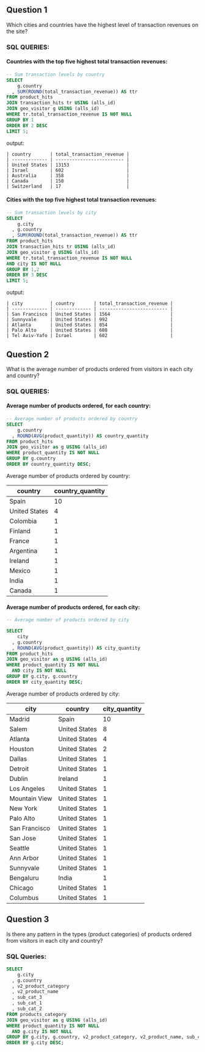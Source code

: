 ## Question 1

Which cities and countries have the highest level of transaction revenues on the site?

### SQL QUERIES:

#### Countries with the top five highest total transaction revenues:

```sql
-- Sum transaction levels by country
SELECT
    g.country
  , SUM(ROUND(total_transaction_revenue)) AS ttr
FROM product_hits
JOIN transaction_hits tr USING (alls_id)
JOIN geo_visitor g USING (alls_id)
WHERE tr.total_transaction_revenue IS NOT NULL
GROUP BY 1
ORDER BY 2 DESC
LIMIT 5;
```

output:

```
| country       | total_transaction_revenue |
| ------------- | ------------------------- |
| United States | 13153                     |
| Israel        | 602                       |
| Australia     | 358                       |
| Canada        | 150                       |
| Switzerland   | 17                        |
```

#### Cities with the top five highest total transaction revenues:

```sql
-- Sum transaction levels by city
SELECT
    g.city
  ,	g.country
  , SUM(ROUND(total_transaction_revenue)) AS ttr
FROM product_hits
JOIN transaction_hits tr USING (alls_id)
JOIN geo_visitor g USING (alls_id)
WHERE tr.total_transaction_revenue IS NOT NULL
AND city IS NOT NULL
GROUP BY 1,2
ORDER BY 3 DESC
LIMIT 5;
```

output:

```
| city          | country       | total_transaction_revenue |
| ------------- | ------------- | ------------------------- |
| San Francisco | United States | 1564                      |
| Sunnyvale     | United States | 992                       |
| Atlanta       | United States | 854                       |
| Palo Alto     | United States | 608                       |
| Tel Aviv-Yafo | Israel        | 602                       |
```

## Question 2

What is the average number of products ordered from visitors in each city and country?

### SQL QUERIES:

#### Average number of products ordered, for each country:

```sql
-- Average number of products ordered by country
SELECT
    g.country
  , ROUND(AVG(product_quantity)) AS country_quantity
FROM product_hits
JOIN geo_visitor as g USING (alls_id)
WHERE product_quantity IS NOT NULL
GROUP BY g.country
ORDER BY country_quantity DESC;
```

Average number of products ordered by country:

| country       | country_quantity |
| ------------- | ---------------- |
| Spain         | 10               |
| United States | 4                |
| Colombia      | 1                |
| Finland       | 1                |
| France        | 1                |
| Argentina     | 1                |
| Ireland       | 1                |
| Mexico        | 1                |
| India         | 1                |
| Canada        | 1                |

#### Average number of products ordered, for each city:

```sql
-- Average number of products ordered by city

SELECT
    city
  , g.country
  , ROUND(AVG(product_quantity)) AS city_quantity
FROM product_hits
JOIN geo_visitor as g USING (alls_id)
WHERE product_quantity IS NOT NULL
  AND city IS NOT NULL
GROUP BY g.city, g.country
ORDER BY city_quantity DESC;
```

Average number of products ordered by city:

| city          | country       | city_quantity |
| ------------- | ------------- | ------------- |
| Madrid        | Spain         | 10            |
| Salem         | United States | 8             |
| Atlanta       | United States | 4             |
| Houston       | United States | 2             |
| Dallas        | United States | 1             |
| Detroit       | United States | 1             |
| Dublin        | Ireland       | 1             |
| Los Angeles   | United States | 1             |
| Mountain View | United States | 1             |
| New York      | United States | 1             |
| Palo Alto     | United States | 1             |
| San Francisco | United States | 1             |
| San Jose      | United States | 1             |
| Seattle       | United States | 1             |
| Ann Arbor     | United States | 1             |
| Sunnyvale     | United States | 1             |
| Bengaluru     | India         | 1             |
| Chicago       | United States | 1             |
| Columbus      | United States | 1             |

## Question 3

Is there any pattern in the types (product categories) of products ordered from visitors in each city and country?

### SQL Queries:

```sql
SELECT
    g.city
  , g.country
  , v2_product_category
  , v2_product_name
  , sub_cat_3
  , sub_cat_1
  , sub_cat_2
FROM products_category
JOIN geo_visitor as g USING (alls_id)
WHERE product_quantity IS NOT NULL
  AND g.city IS NOT NULL
GROUP BY g.city, g.country, v2_product_category, v2_product_name, sub_cat_1 , sub_cat_2 , sub_cat_3
ORDER BY g.city DESC;
```
